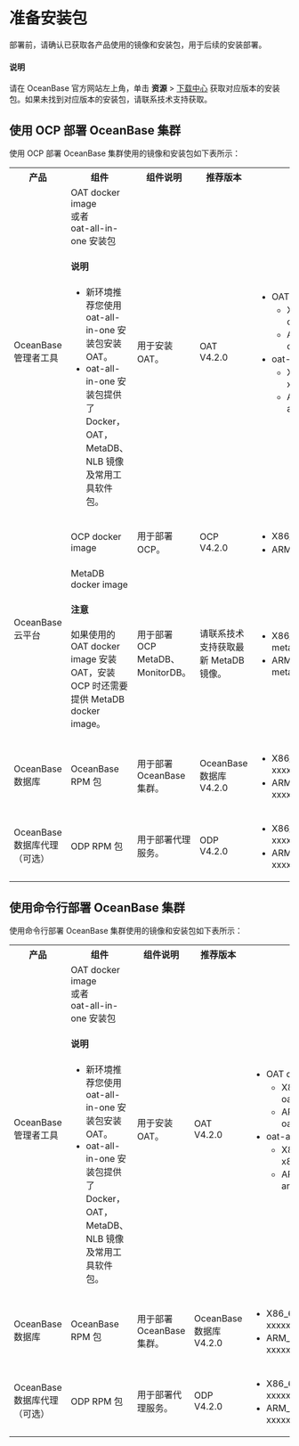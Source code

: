 # 准备安装包

部署前，请确认已获取各产品使用的镜像和安装包，用于后续的安装部署。

<main id="notice" type='explain'>
    <h4>说明</h4>
    <p>请在 OceanBase 官方网站左上角，单击 <b>资源</b> > <a href="https://www.oceanbase.com/softwarecenter-enterprise">下载中心</a> 获取对应版本的安装包。如果未找到对应版本的安装包，请联系技术支持获取。</p>
</main>

## 使用 OCP 部署 OceanBase 集群

使用 OCP 部署 OceanBase 集群使用的镜像和安装包如下表所示：

<table>
   <tr>
       <th>产品</th>
       <th>组件</th>
       <th>组件说明</th>
       <th>推荐版本</th>
       <th>安装包/镜像名</th>
   </tr>
   <tr>
       <td>OceanBase 管理者工具</td>
       <td>OAT docker image </br>或者</br>oat-all-in-one 安装包 <main id="notice" type='explain'><h4>说明</h4><p><ul><li>新环境推荐您使用 oat-all-in-one 安装包安装 OAT。</li><li>oat-all-in-one 安装包提供了 Docker，OAT，MetaDB、NLB 镜像及常用工具软件包。</li></ul></p></main></td>
       <td>用于安装 OAT。</td>
       <td>OAT V4.2.0</td>
       <td><ul><li>OAT docker image：<ul><li>X86_64 平台：oat_x.x.x_xxxxxxxx_x86.tgz</li><li>ARM_64 平台：oat_x.x.x_xxxxxxxx_arm.tgz</li></ul>
       </li><li>oat-all-in-one 安装包：<ul><li>X86_64 平台：oat-all-in-one-x86-411.tar</li><li>ARM_64 平台：oat-all-in-one-arm-411.tar</li></ul></li></ul></td>
   </tr>
   <tr>
       <td rowspan=2>OceanBase 云平台</td>
       <td>OCP docker image</td>
       <td>用于部署 OCP。</td>
       <td>OCP V4.2.0</td>
       <td><ul><li>X86_64 平台：ocpxxx.tar.gz</li><li>ARM_64 平台：ocpxxx.arm.tar.gz</li></ul></td>
   </tr>
   <tr>
       <td>MetaDB docker image <main id="notice" type='notice'><h4>注意</h4><p>如果使用的 OAT docker image 安装 OAT，安装 OCP 时还需要提供 MetaDB docker image。</p></main></td>
       <td>用于部署 OCP MetaDB、MonitorDB。</td>
       <td>请联系技术支持获取最新 MetaDB 镜像。</td>
       <td><ul><li>X86_64 平台：meta_xxxxxx_xxxxxx_x86_xxxxxxxx.tgz</li><li>ARM_64 平台：meta_xxxxxx_xxxxxx_arm_xxxxxxxx.tgz</li></ul></td>
   </tr>
   <tr>
       <td>OceanBase 数据库</td>
       <td>OceanBase RPM 包</td>
       <td>用于部署 OceanBase 集群。</td>
       <td>OceanBase 数据库 V4.2.0</td>
       <td><ul><li>X86_64 平台：oceanbase-x.x.x.x-xxxxxxxxxxxxxxxxxx.el7.x86_64.rpm</li><li>ARM_64 平台：oceanbase-x.x.x.x-xxxxxxxxxxxxxxxxxx.el7.aarch64.rpm</li></ul></td>
   </tr>
   <tr>
       <td>OceanBase 数据库代理（可选）</td>
       <td>ODP RPM 包</td>
       <td>用于部署代理服务。</td>
       <td>ODP V4.2.0</td>
       <td><ul><li>X86_64 平台：obproxy-x.x.x.x-xxxxxxxxxxxxxx.el7.x86_64.rpm</li><li>ARM_64 平台：obproxy-x.x.x.x-xxxxxxxxxxxxxx.el7.aarch64.rpm</li></ul></td>
   </tr>
</table>

## 使用命令行部署 OceanBase 集群

使用命令行部署 OceanBase 集群使用的镜像和安装包如下表所示：

<table>
   <tr>
       <th>产品</th>
       <th>组件</th>
       <th>组件说明</th>
       <th>推荐版本</th>
       <th>安装包/镜像名</th>
   </tr>
   <tr>
       <td>OceanBase 管理者工具</td>
       <td>OAT docker image </br>或者</br>oat-all-in-one 安装包 <main id="notice" type='explain'><h4>说明</h4><p><ul><li>新环境推荐您使用 oat-all-in-one 安装包安装 OAT。</li><li>oat-all-in-one 安装包提供了 Docker，OAT，MetaDB、NLB 镜像及常用工具软件包。</li></ul></p></main></td>
       <td>用于安装 OAT。</td>
       <td>OAT V4.2.0</td>
       <td><ul><li>OAT docker image：<ul><li>X86_64 平台：oat_x.x.x_xxxxxxxx_x86.tgz</li><li>ARM_64 平台：oat_x.x.x_xxxxxxxx_arm.tgz</li></ul>
       </li><li>oat-all-in-one 安装包：<ul><li>X86_64 平台：oat-all-in-one-x86-411.tar</li><li>ARM_64 平台：oat-all-in-one-arm-411.tar</li></ul></li></ul></td>
   </tr>
   <tr>
       <td>OceanBase 数据库</td>
       <td>OceanBase RPM 包</td>
       <td>用于部署 OceanBase 集群。</td>
       <td>OceanBase 数据库 V4.2.0</td>
       <td><ul><li>X86_64 平台：oceanbase-x.x.x.x-xxxxxxxxxxxxxxxxxx.el7.x86_64.rpm</li><li>ARM_64 平台：oceanbase-x.x.x.x-xxxxxxxxxxxxxxxxxx.el7.aarch64.rpm</li></ul></td>
   </tr>
   <tr>
       <td>OceanBase 数据库代理（可选）</td>
       <td>ODP RPM 包</td>
       <td>用于部署代理服务。</td>
       <td>ODP V4.2.0</td>
       <td><ul><li>X86_64 平台：obproxy-x.x.x.x-xxxxxxxxxxxxxx.el7.x86_64.rpm</li><li>ARM_64 平台：obproxy-x.x.x.x-xxxxxxxxxxxxxx.el7.aarch64.rpm</li></ul></td>
   </tr>
</table>
